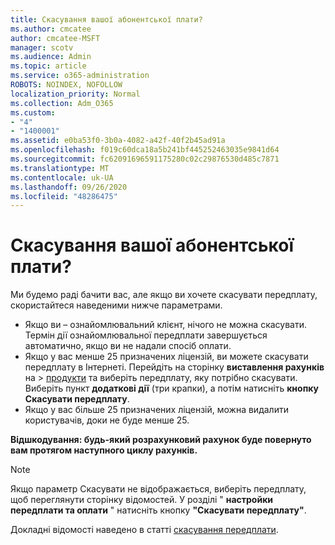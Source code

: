 ```yaml
---
title: Скасування вашої абонентської плати?
ms.author: cmcatee
author: cmcatee-MSFT
manager: scotv
ms.audience: Admin
ms.topic: article
ms.service: o365-administration
ROBOTS: NOINDEX, NOFOLLOW
localization_priority: Normal
ms.collection: Adm_O365
ms.custom:
- "4"
- "1400001"
ms.assetid: e0ba53f0-3b0a-4082-a42f-40f2b45ad91a
ms.openlocfilehash: f019c60dca18a5b241bf445252463035e9841d64
ms.sourcegitcommit: fc62091696591175280c02c29876530d485c7871
ms.translationtype: MT
ms.contentlocale: uk-UA
ms.lasthandoff: 09/26/2020
ms.locfileid: "48286475"
---
```

# <a name="canceling-your-subscription"></a>Скасування вашої абонентської плати?

Ми будемо раді бачити вас, але якщо ви хочете скасувати передплату, скористайтеся наведеними нижче параметрами.
  
- Якщо ви – ознайомлювальний клієнт, нічого не можна скасувати. Термін дії ознайомлювальної передплати завершується автоматично, якщо ви не надали спосіб оплати.
- Якщо у вас менше 25 призначених ліцензій, ви можете скасувати передплату в Інтернеті. Перейдіть на сторінку **виставлення рахунків** на \> [продукти](https://go.microsoft.com/fwlink/p/?linkid=842054) та виберіть передплату, яку потрібно скасувати. Виберіть пункт **додаткові дії** (три крапки), а потім натисніть **кнопку Скасувати передплату**.
- Якщо у вас більше 25 призначених ліцензій, можна видалити користувачів, доки не буде менше 25.
  
**Відшкодування: будь-який розрахунковий рахунок буде повернуто вам протягом наступного циклу рахунків.**

> [!NOTE]
> Якщо параметр Скасувати не відображається, виберіть передплату, щоб переглянути сторінку відомостей. У розділі " **настройки передплати та оплати** " натисніть кнопку **"Скасувати передплату"**.

Докладні відомості наведено в статті [скасування передплати](https://docs.microsoft.com/microsoft-365/commerce/subscriptions/cancel-your-subscription).